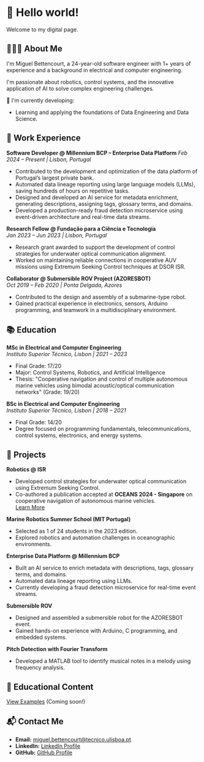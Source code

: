# 👋 Hello world!  
Welcome to my digital page.

## 👨🏻‍💻 About Me  
I'm Miguel Bettencourt, a 24-year-old software engineer with 1+ years of experience and a background in electrical and computer engineering. 

I'm passionate about robotics, control systems, and the innovative application of AI to solve complex engineering challenges.

🔧 I'm currently developing:  
- Learning and applying the foundations of Data Engineering and Data Science.

## 💼 Work Experience

**Software Developer @ Millennium BCP – Enterprise Data Platform** 
*Feb 2024 – Present | Lisbon, Portugal*  
- Contributed to the development and optimization of the data platform of Portugal’s largest private bank.  
- Automated data lineage reporting using large language models (LLMs), saving hundreds of hours on repetitive tasks.  
- Designed and developed an AI service for metadata enrichment, generating descriptions, assigning tags, glossary terms, and domains.  
- Developed a production-ready fraud detection microservice using event-driven architecture and real-time data streams.

**Research Fellow @ Fundação para a Ciência e Tecnologia**  
*Jan 2023 – Jun 2023 | Lisbon, Portugal*  
- Research grant awarded to support the development of control strategies for underwater optical communication alignment.  
- Worked on maintaining reliable connections in cooperative AUV missions using Extremum Seeking Control techniques at DSOR ISR.

**Collaborator @ Submersible ROV Project (AZORESBOT)**  
*Oct 2019 – Feb 2020 | Ponta Delgada, Azores*  
- Contributed to the design and assembly of a submarine-type robot.  
- Gained practical experience in electronics, sensors, Arduino programming, and teamwork in a multidisciplinary environment.

## 📚 Education

**MSc in Electrical and Computer Engineering**  
*Instituto Superior Técnico, Lisbon | 2021 – 2023*  
- Final Grade: 17/20  
- Major: Control Systems, Robotics, and Artificial Intelligence  
- Thesis: "Cooperative navigation and control of multiple autonomous marine vehicles using bimodal acoustic/optical communication networks" (Grade: 19/20)  

**BSc in Electrical and Computer Engineering**  
*Instituto Superior Técnico, Lisbon | 2018 – 2021*  
- Final Grade: 14/20  
- Degree focused on programming fundamentals, telecommunications, control systems, electronics, and energy systems.


## 🚀 Projects  
**Robotics @ ISR**  
- Developed control strategies for underwater optical communication using Extremum Seeking Control.  
- Co-authored a publication accepted at **OCEANS 2024 - Singapore** on cooperative navigation of autonomous marine vehicles.  
[Learn More](https://isr.tecnico.ulisboa.pt/)

**Marine Robotics Summer School (MIT Portugal)**  
- Selected as 1 of 24 students in the 2023 edition.  
- Explored robotics and automation challenges in oceanographic environments.

**Enterprise Data Platform @ Millennium BCP**  
- Built an AI service to enrich metadata with descriptions, tags, glossary terms, and domains.  
- Automated data lineage reporting using LLMs.  
- Currently developing a fraud detection microservice for real-time event streams.

**Submersible ROV**  
- Designed and assembled a submersible robot for the AZORESBOT event.  
- Gained hands-on experience with Arduino, C programming, and embedded systems.

**Pitch Detection with Fourier Transform**  
- Developed a MATLAB tool to identify musical notes in a melody using frequency analysis.

## 📘 Educational Content  
[View Examples](#) (Coming soon!)

## 📬 Contact Me  
- **Email:** [miguel.bettencourt@tecnico.ulisboa.pt](mailto:miguel.bettencourt@tecnico.ulisboa.pt)  
- **LinkedIn:** [LinkedIn Profile](https://www.linkedin.com/in/miguel-bettencourt/)  
- **GitHub:** [GitHub Profile](https://github.com/your-profile)

